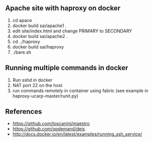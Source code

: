 Apache site with haproxy on docker
----------------------------------

1. cd apace
2. docker build sai/apache1 .
3. edit site/index.html and change PRIMARY to SECONDARY
4. docker build sai/apache2 .
5. cd ../haproxy
6. docker build sai/haproxy
7. ./bare.sh

Running multiple commands in docker
-----------------------------------

1. Run sshd in docker
2. NAT port 22 on the host
3. run commands remotely in container using fabric (see example in haproxy-ucarp-master/runit.py)

References
----------

* https://github.com/toscanini/maestro
* https://github.com/opdemand/deis
* http://docs.docker.io/en/latest/examples/running_ssh_service/

